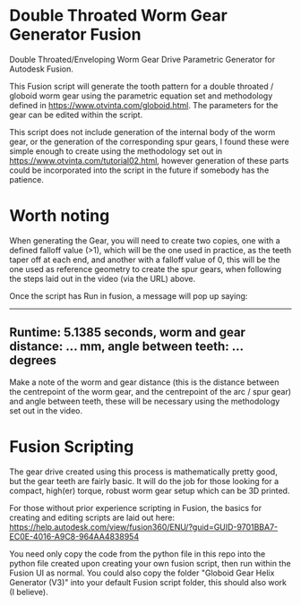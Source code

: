 # Double Throated Worm Gear Generator Fusion
Double Throated/Enveloping Worm Gear Drive Parametric Generator for Autodesk Fusion.

This Fusion script will generate the tooth pattern for a double throated / globoid worm gear using the parametric equation set and methodology defined in  https://www.otvinta.com/globoid.html. The parameters for the gear can be edited within the script.

This script does not include generation of the internal body of the worm gear, or the generation of the corresponding spur gears, I found these were simple enough to create using the methodology set out in https://www.otvinta.com/tutorial02.html, however generation of these parts could be incorporated into the script in the future if somebody has the patience.

# Worth noting

When generating the Gear, you will need to create two copies, one with a defined falloff value (>1), which will be the one used in practice, as the teeth taper off at each end, and another with a falloff value of 0, this will be the one used as reference geometry to create the spur gears, when following the steps laid out in the video (via the URL) above.

Once the script has Run in fusion, a message will pop up saying:

---------------------------
Runtime: 5.1385 seconds, worm and gear distance: ... mm, angle between teeth: ... degrees
---------------------------

Make a note of the worm and gear distance (this is the distance between the centrepoint of the worm gear, and the centrepoint of the arc / spur gear) and angle between teeth, these will be necessary using the methodology set out in the video.

# Fusion Scripting

The gear drive created using this process is mathematically pretty good, but the gear teeth are fairly basic. It will do the job for those looking for a compact, high(er) torque, robust worm gear setup which can be 3D printed.

For those without prior experience scripting in Fusion, the basics for creating and editing scripts are laid out here: https://help.autodesk.com/view/fusion360/ENU/?guid=GUID-9701BBA7-EC0E-4016-A9C8-964AA4838954

You need only copy the code from the python file in this repo into the python file created upon creating your own fusion script, then run within the Fusion UI as normal. You could also copy the folder "Globoid Gear Helix Generator (V3)" into your default Fusion script folder, this should also work (I believe).
